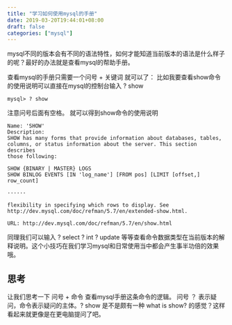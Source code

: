 ```yaml
---
title: "学习如何使用mysql的手册"
date: 2019-03-20T19:44:01+08:00
draft: false
categories: ["mysql"]
---
```


mysql不同的版本会有不同的语法特性，如何才能知道当前版本的语法是什么样子的呢？最好的办法就是查看mysql的帮助手册。

查看mysql的手册只需要一个问号 + 关键词 就可以了：
比如我要查看show命令的使用说明可以直接在mysql的控制台输入 ? show
```
mysql> ? show
```
注意问号后面有空格。
就可以得到show命令的使用说明
```
Name: 'SHOW'
Description:
SHOW has many forms that provide information about databases, tables,
columns, or status information about the server. This section describes
those following:

SHOW {BINARY | MASTER} LOGS
SHOW BINLOG EVENTS [IN 'log_name'] [FROM pos] [LIMIT [offset,] row_count]

······

flexibility in specifying which rows to display. See
http://dev.mysql.com/doc/refman/5.7/en/extended-show.html.

URL: http://dev.mysql.com/doc/refman/5.7/en/show.html
```
同理我们可以输入 ? select ? int ? update 等等查看命令数据类型在当前版本的解释说明。这个小技巧在我们学习mysql和日常使用当中都会产生事半功倍的效果哦。

## 思考
让我们思考一下 问号 + 命令 查看mysql手册这条命令的逻辑。
问号 ？ 表示疑问，命令表示疑问的主体。? show 是不是颇有一种 what is show? 的感觉？这样看起来就更像是在更电脑提问了吧。